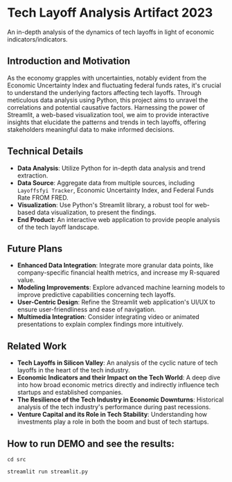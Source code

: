 # Tech Layoff Analysis Artifact 2023

An in-depth analysis of the dynamics of tech layoffs in light of economic indicators/indicators.

## Introduction and Motivation

As the economy grapples with uncertainties, notably evident from the Economic Uncertainty Index and fluctuating federal funds rates, it's crucial to understand the underlying factors affecting tech layoffs. Through meticulous data analysis using Python, this project aims to unravel the correlations and potential causative factors. Harnessing the power of Streamlit, a web-based visualization tool, we aim to provide interactive insights that elucidate the patterns and trends in tech layoffs, offering stakeholders meaningful data to make informed decisions.

## Technical Details

- **Data Analysis**: Utilize Python for in-depth data analysis and trend extraction.
- **Data Source**: Aggregate data from multiple sources, including `Layoffsfyi Tracker`, Economic Uncertainty Index, and Federal Funds Rate FROM FRED.
- **Visualization**: Use Python's Streamlit library, a robust tool for web-based data visualization, to present the findings.
- **End Product**: An interactive web application to provide people analysis of the tech layoff landscape.

## Future Plans

- **Enhanced Data Integration**: Integrate more granular data points, like company-specific financial health metrics, and increase my R-squared value.
- **Modeling Improvements**: Explore advanced machine learning models to improve predictive capabilities concerning tech layoffs.
- **User-Centric Design**: Refine the Streamlit web application's UI/UX to ensure user-friendliness and ease of navigation.
- **Multimedia Integration**: Consider integrating video or animated presentations to explain complex findings more intuitively.

## Related Work

- **Tech Layoffs in Silicon Valley**: An analysis of the cyclic nature of tech layoffs in the heart of the tech industry.
- **Economic Indicators and their Impact on the Tech World**: A deep dive into how broad economic metrics directly and indirectly influence tech startups and established companies.
- **The Resilience of the Tech Industry in Economic Downturns**: Historical analysis of the tech industry's performance during past recessions.
- **Venture Capital and its Role in Tech Stability**: Understanding how investments play a role in both the boom and bust of tech startups.

## How to run DEMO and see the results:

```
cd src
```
```
streamlit run streamlit.py
```
